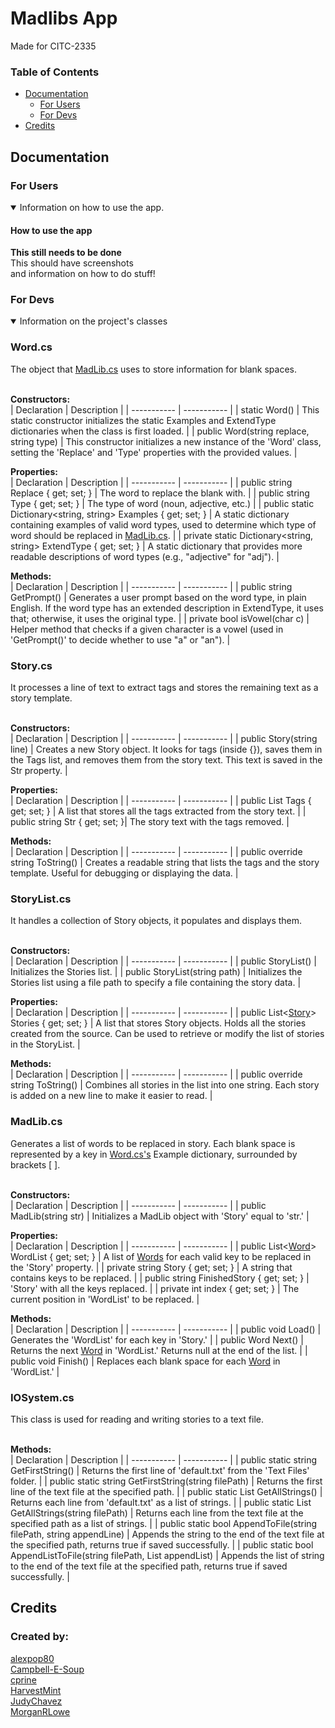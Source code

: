 # Madlibs App
Made for CITC-2335
### Table of Contents
- [Documentation](#documentation)
  - [For Users](#for-users)
  - [For Devs](#for-devs)
- [Credits](#credits)

## Documentation

### For Users
<details open>

<summary>Information on how to use the app.</summary>

#### How to use the app
**This still needs to be done**<br/>This should have screenshots <br/> and information on how to do stuff!
</details>

### For Devs
<details open>

<summary>Information on the project's classes</summary>

### Word.cs
The object that [MadLib.cs](#madlibcs) uses to store information for blank spaces.<br/><br/>

**Constructors:**<br/>
| Declaration | Description |
| ----------- | ----------- |
| static Word() | This static constructor initializes the static Examples and ExtendType dictionaries when the class is first loaded. |
| public Word(string replace, string type) | This constructor initializes a new instance of the 'Word' class, setting the 'Replace' and 'Type' properties with the provided values. |

**Properties:**<br/>
| Declaration | Description |
| ----------- | ----------- |
| public string Replace { get; set; } | The word to replace the blank with. |
| public string Type { get; set; } | The type of word (noun, adjective, etc.) |
| public static Dictionary<string, string> Examples { get; set; } | A static dictionary containing examples of valid word types, used to determine which type of word should be replaced in [MadLib.cs](#madlibcs). |
| private static Dictionary<string, string> ExtendType { get; set; } | A static dictionary that provides more readable descriptions of word types (e.g., "adjective" for "adj"). |

**Methods:**<br/>
| Declaration | Description |
| ----------- | ----------- |
| public string GetPrompt() | Generates a user prompt based on the word type, in plain English. If the word type has an extended description in ExtendType, it uses that; otherwise, it uses the original type. |
| private bool isVowel(char c) | Helper method that checks if a given character is a vowel (used in 'GetPrompt()' to decide whether to use "a" or "an"). |

### Story.cs
It processes a line of text to extract tags and stores the remaining text as a story template.<br/><br/>

**Constructors:**<br/>
| Declaration | Description |
| ----------- | ----------- |
| public Story(string line) | Creates a new Story object. It looks for tags (inside {}), saves them in the Tags list, and removes them from the story text. This text is saved in the Str property. |

**Properties:**<br/>
| Declaration | Description |
| ----------- | ----------- |
| public List<string> Tags { get; set; } | A list that stores all the tags extracted from the story text. |
| public string Str { get; set; }| The story text with the tags removed. |

**Methods:**<br/>
| Declaration | Description |
| ----------- | ----------- |
| public override string ToString() | Creates a readable string that lists the tags and the story template. Useful for debugging or displaying the data. |

### StoryList.cs
It handles a collection of Story objects, it populates and displays them.<br/><br/>

**Constructors:**<br/>
| Declaration | Description |
| ----------- | ----------- |
| public StoryList() | Initializes the Stories list. |
| public StoryList(string path) | Initializes the Stories list using a file path to specify a file containing the story data. |

**Properties:**<br/>
| Declaration | Description |
| ----------- | ----------- |
| public List<[Story](#storycs)> Stories { get; set; } | A list that stores Story objects. Holds all the stories created from the source. Can be used to retrieve or modify the list of stories in the StoryList. |

**Methods:**<br/>
| Declaration | Description |
| ----------- | ----------- |
| public override string ToString() | Combines all stories in the list into one string. Each story is added on a new line to make it easier to read. |

### MadLib.cs
Generates a list of words to be replaced in story. Each blank space is represented by a key in [Word.cs's](#wordcs) Example dictionary, surrounded by brackets [ ].<br/><br/>

**Constructors:**<br/>
| Declaration | Description |
| ----------- | ----------- |
| public MadLib(string str) | Initializes a MadLib object with 'Story' equal to 'str.' |

**Properties:**<br/>
| Declaration | Description |
| ----------- | ----------- |
| public List\<[Word](#wordcs)\> WordList { get; set; } | A list of [Words](#wordcs) for each valid key to be replaced in the 'Story' property. |
| private string Story { get; set; } | A string that contains keys to be replaced. |
| public string FinishedStory { get; set; } | 'Story' with all the keys replaced. |
| private int index { get; set; } | The current position in 'WordList' to be replaced. |

**Methods:**<br/>
| Declaration | Description |
| ----------- | ----------- |
| public void Load() | Generates the 'WordList' for each key in 'Story.' |
| public Word Next() | Returns the next [Word](#wordcs) in 'WordList.' Returns null at the end of the list. |
| public void Finish() | Replaces each blank space for each [Word](#wordcs) in 'WordList.' |

### IOSystem.cs
This class is used for reading and writing stories to a text file.<br/><br/>

**Methods:**<br/>
| Declaration | Description |
| ----------- | ----------- |
| public static string GetFirstString() | Returns the first line of 'default.txt' from the 'Text Files' folder. |
| public static string GetFirstString(string filePath) | Returns the first line of the text file at the specified path. |
| public static List<string> GetAllStrings() | Returns each line from 'default.txt' as a list of strings. |
| public static List<string> GetAllStrings(string filePath) | Returns each line from the text file at the specified path as a list of strings. |
| public static bool AppendToFile(string filePath, string appendLine) | Appends the string to the end of the text file at the specified path, returns true if saved successfully. |
| public static bool AppendListToFile(string filePath, List<string> appendList) | Appends the list of string to the end of the text file at the specified path, returns true if saved successfully. |
</details>

## Credits

### Created by:

[alexpop80](https://github.com/alexpop80)<br/>
[Campbell-E-Soup](https://github.com/Campbell-E-Soup)<br/>
[cprine](https://github.com/cprine)<br/>
[HarvestMint](https://github.com/HarvestMint)<br/>
[JudyChavez](https://github.com/JudyChavez)<br/>
[MorganRLowe](https://github.com/MorganRLowe)
